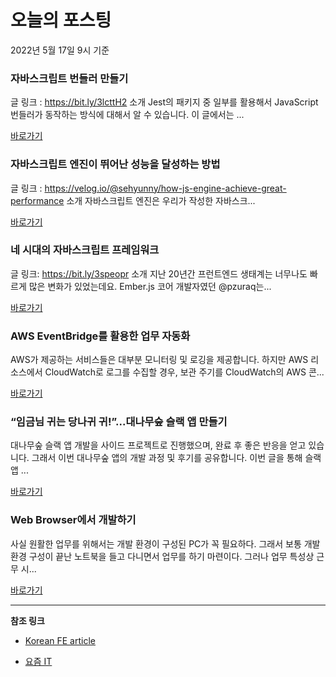 # 오늘의 포스팅 
2022년 5월 17일 9시 기준 

###  자바스크립트 번들러 만들기 

 글 링크 : https://bit.ly/3lcttH2 소개 Jest의 패키지 중 일부를 활용해서 JavaScript 번들러가 동작하는 방식에 대해서 알 수 있습니다. 이 글에서는 ... 

 [바로가기](https://kofearticle.substack.com/p/korean-fe-article--503) 

###  자바스크립트 엔진이 뛰어난 성능을 달성하는 방법 

 글 링크 : https://velog.io/@sehyunny/how-js-engine-achieve-great-performance 소개 자바스크립트 엔진은 우리가 작성한 자바스크... 

 [바로가기](https://kofearticle.substack.com/p/korean-fe-article--51e) 

###  네 시대의 자바스크립트 프레임워크 

 글 링크: https://bit.ly/3speopr 소개 지난 20년간 프런트엔드 생태계는 너무나도 빠르게 많은 변화가 있었는데요. Ember.js 코어 개발자였던 @pzuraq는... 

 [바로가기](https://kofearticle.substack.com/p/korean-fe-article--af0) 

### AWS EventBridge를 활용한 업무 자동화 

 AWS가 제공하는 서비스들은 대부분 모니터링 및 로깅을 제공합니다. 하지만 AWS 리소스에서 CloudWatch로 로그를 수집할 경우, 보관 주기를 CloudWatch의 AWS 콘... 

 [바로가기](https://yozm.wishket.com/magazine/detail/1483/) 

### “임금님 귀는 당나귀 귀!”...대나무숲 슬랙 앱 만들기 

 대나무숲 슬랙 앱 개발을 사이드 프로젝트로 진행했으며, 완료 후 좋은 반응을 얻고 있습니다. 그래서 이번 대나무숲 앱의 개발 과정 및 후기를 공유합니다. 이번 글을 통해 슬랙 앱 ... 

 [바로가기](https://yozm.wishket.com/magazine/detail/1480/) 

### Web Browser에서 개발하기 

 사실 원활한 업무를 위해서는 개발 환경이 구성된 PC가 꼭 필요하다. 그래서 보통 개발 환경 구성이 끝난 노트북을 들고 다니면서 업무를 하기 마련이다. 그러나 업무 특성상 근무 시... 

 [바로가기](https://yozm.wishket.com/magazine/detail/1478/) 

---

**참조 링크**

- [Korean FE article](https://kofearticle.substack.com) 

- [요즘 IT](https://yozm.wishket.com/magazine) 


